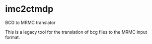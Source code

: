# imc2ctmdp
BCG to MRMC translator

This is a legacy tool for the translation of bcg files to the MRMC input format.
